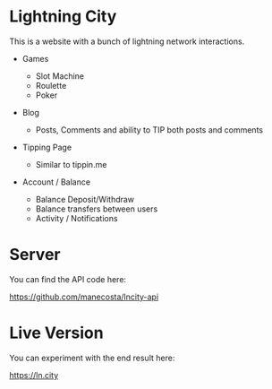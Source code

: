 # Lightning City

This is a website with a bunch of lightning network interactions.

- Games
    - Slot Machine
    - Roulette
    - Poker

- Blog
    - Posts, Comments and ability to TIP both posts and comments

- Tipping Page
    - Similar to tippin.me

- Account / Balance
    - Balance Deposit/Withdraw
    - Balance transfers between users
    - Activity / Notifications

# Server

You can find the API code here:

https://github.com/manecosta/lncity-api

# Live Version

You can experiment with the end result here:

https://ln.city
